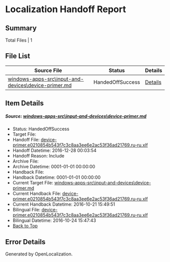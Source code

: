 # <a name='report-top'></a> Localization Handoff Report

## Summary
 Total Files | 1

## File List
 Source File | Status | Details 
 ----------- | ------ | ------- 
 [windows-apps-src\input-and-devices\device-primer.md](https://cpubwin.visualstudio.com/windows-uwp/_git/windows-uwp/commit/bc2601bcd04f410ae4c3609c078a8684e0fbdbeb?path=windows-apps-src%2Finput-and-devices%2Fdevice-primer.md&_a=contents) | HandedOffSuccess | [Details](#ea19592ea98eb7d9a1b47c1a8cf8f1990ca337974373)

## Item Details
##### <a name='ea19592ea98eb7d9a1b47c1a8cf8f1990ca337974373'></a> Source: [windows-apps-src\input-and-devices\device-primer.md](https://cpubwin.visualstudio.com/windows-uwp/_git/windows-uwp/commit/bc2601bcd04f410ae4c3609c078a8684e0fbdbeb?path=windows-apps-src%2Finput-and-devices%2Fdevice-primer.md&_a=contents)
* Status: HandedOffSuccess
* Target File: 
* Handoff File: [device-primer.e0210854b543f7c3c8aa3ee6e2ac53f36ad21769.ru-ru.xlf](https://cpubwin.visualstudio.com/windows-uwp/_git/WDCLib.handoff/commit/99e0ee63e1ce9c0e87ecac00564352911c8b2143?path=ol-handoff%2Fcpubwin%2Fwindows-uwp.ru-ru%2Fmaster%2Fdevice-primer.e0210854b543f7c3c8aa3ee6e2ac53f36ad21769.ru-ru.xlf&_a=contents)
* Handoff Datetime: 2016-12-28 00:03:54
* Handoff Reason: Include
* Archive File: 
* Archive Datetime: 0001-01-01 00:00:00
* Handback File: 
* Handback Datetime: 0001-01-01 00:00:00
* Current Target File: [windows-apps-src\input-and-devices\device-primer.md](https://cpubwin.visualstudio.com/windows-uwp/_git/windows-uwp.ru-ru/commit/770b99fbf4006c1e626cc36481e67099273a0469?path=windows-apps-src%2Finput-and-devices%2Fdevice-primer.md&_a=contents)
* Current Handback File: [device-primer.e0210854b543f7c3c8aa3ee6e2ac53f36ad21769.ru-ru.xlf](https://cpubwin.visualstudio.com/windows-uwp/_git/WDCLib.handback/commit/7ab4bc81cd0244f26fc04ae860edc91a369fe117?path=ol-handback%2FMicrosoft%2Fwindows-apps.ru-ru%2Fmaster%2Fdevice-primer.e0210854b543f7c3c8aa3ee6e2ac53f36ad21769.ru-ru.xlf&_a=contents)
* Current Handback Datetime: 2016-10-21 15:49:51
* Bilingual File: [device-primer.e0210854b543f7c3c8aa3ee6e2ac53f36ad21769.ru-ru.xlf](https://cpubwin.visualstudio.com/windows-uwp/_git/WDCLib.handback/commit/7ab4bc81cd0244f26fc04ae860edc91a369fe117?path=ol-handback%2FMicrosoft%2Fwindows-apps.ru-ru%2Fmaster%2Fdevice-primer.e0210854b543f7c3c8aa3ee6e2ac53f36ad21769.ru-ru.xlf&_a=contents)
* Bilingual Datetime: 2016-10-24 15:47:43
* [Back to Top](#report-top)


## Error Details

Generated by OpenLocalization.
